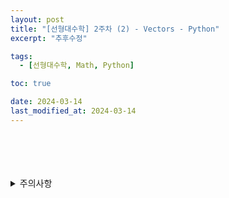 ```yaml
---
layout: post
title: "[선형대수학] 2주차 (2) - Vectors - Python"
excerpt: "추후수정"

tags:
  - [선형대수학, Math, Python]

toc: true

date: 2024-03-14
last_modified_at: 2024-03-14
---
```


<br>
<br>
<br>
<br>
<details>
<summary>주의사항</summary>
<div markdown="1">

이 포스팅은 강원대학교 김도형 교수님의 선형대수학 수업을 들으며 내용을 정리 한 것입니다.  
수업 내용에 대한 저작권은 교수님께 있으니,  
다른 곳으로의 무분별한 내용 복사를 자제해 주세요.

</div>
</details>